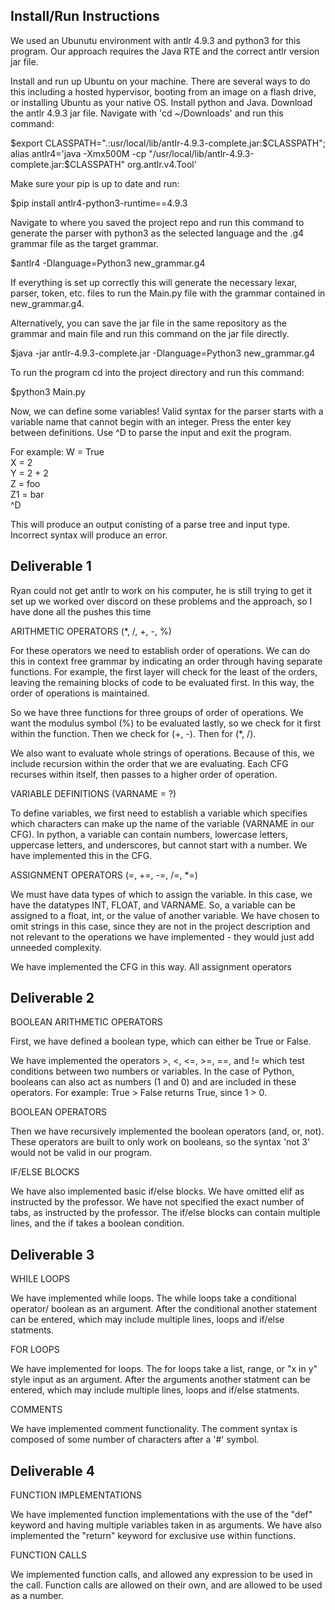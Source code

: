 ## Install/Run Instructions

We used an Ubunutu environment with antlr 4.9.3 and python3 for this program.
Our approach requires the Java RTE and the correct antlr version jar file.

Install and run up Ubuntu on your machine. There are several ways to do this 
including a hosted hypervisor, booting from an image on a flash drive,
or installing Ubuntu as your native OS.
Install python and Java.
Download the antlr 4.9.3 jar file.
Navigate with 'cd ~/Downloads' and run this command:

$export CLASSPATH=".:usr/local/lib/antlr-4.9.3-complete.jar:$CLASSPATH";
alias antlr4='java -Xmx500M -cp "/usr/local/lib/antlr-4.9.3-complete.jar:$CLASSPATH" org.antlr.v4.Tool'

Make sure your pip is up to date and run:

$pip install antlr4-python3-runtime==4.9.3

Navigate to where you saved the project repo and run this command to generate the
parser with python3 as the selected language and the .g4 grammar file as the target grammar.

$antlr4 -Dlanguage=Python3 new_grammar.g4

If everything is set up correctly this will generate the necessary lexar, parser, token, etc. files to run the Main.py file with the grammar contained in new_grammar.g4.

Alternatively, you can save the jar file in the same repository as the grammar and main file and run this command on the jar file directly.

$java -jar antlr-4.9.3-complete.jar -Dlanguage=Python3 new_grammar.g4

To run the program cd into the project directory and run this command:

$python3 Main.py

Now, we can define some variables!
Valid syntax for the parser starts with a variable name that cannot begin with an integer.
Press the enter key between definitions. Use ^D to parse the input and exit the program.

For example:
W = True  <br />
X = 2  <br />
Y = 2 + 2  <br />
Z = foo  <br />
Z1 = bar  <br />
^D  <br />

This will produce an output conisting of a parse tree and input type.
Incorrect syntax will produce an error.



## Deliverable 1

Ryan could not get antlr to work on his computer, he is still trying to get it set up
we worked over discord on these problems and the approach, so I have done all the pushes this time


ARITHMETIC OPERATORS (\*, /, +, -, %)

For these operators we need to establish order of operations. We can do this in context free grammar
by indicating an order through having separate functions. For example, the first layer will check for
the least of the orders, leaving the remaining blocks of code to be evaluated first. In this way, the
order of operations is maintained.

So we have three functions for three groups of order of operations. We want the modulus symbol (%) to 
be evaluated lastly, so we check for it first within the function. Then we check for (+, -). Then for
(\*, /). 

We also want to evaluate whole strings of operations. Because of this, we include recursion within the
order that we are evaluating. Each CFG recurses within itself, then passes to a higher order of 
operation.


VARIABLE DEFINITIONS (VARNAME = ?)

To define variables, we first need to establish a variable which specifies which characters can make up
the name of the variable (VARNAME in our CFG). In python, a variable can contain numbers, lowercase
letters, uppercase letters, and underscores, but cannot start with a number. We have implemented this
in the CFG.


ASSIGNMENT OPERATORS (=, +=, -=, /=, \*=) 

We must have data types of which to assign the variable. In this case, we have the datatypes INT,
FLOAT, and VARNAME. So, a variable can be assigned to a float, int, or the value of another variable.
We have chosen to omit strings in this case, since they are not in the project description and not
relevant to the operations we have implemented - they would just add unneeded complexity.

We have implemented the CFG in this way. All assignment operators



## Deliverable 2


BOOLEAN ARITHMETIC OPERATORS

First, we have defined a boolean type, which can either be True or False.

We have implemented the operators >, <, <=, >=, ==, and != which test conditions between two numbers or variables. In the case of
Python, booleans can also act as numbers (1 and 0) and are included in these operators. For example: True > False returns True, 
since 1 > 0.


BOOLEAN OPERATORS

Then we have recursively implemented the boolean operators (and, or, not). These operators are built to only work on booleans,
so the syntax 'not 3' would not be valid in our program.


IF/ELSE BLOCKS

We have also implemented basic if/else blocks. We have omitted elif as instructed by the professor. We have not specified the 
exact number of tabs, as instructed by the professor. The if/else blocks can contain multiple lines, and the if takes a boolean
condition.

## Deliverable 3

WHILE LOOPS

We have implemented while loops. The while loops take a conditional operator/ boolean as an argument. After the conditional another statement can be entered, which may include multiple lines, loops and if/else statments.

FOR LOOPS

We have implemented for loops. The for loops take a list, range, or "x in y" style input as an argument. After the arguments another statment can be entered, which may include multiple lines, loops and if/else statments.

COMMENTS

We have implemented comment functionality. The comment syntax is composed of some number of characters after a '#' symbol.


## Deliverable 4

FUNCTION IMPLEMENTATIONS

We have implemented function implementations with the use of the "def" keyword and having multiple variables taken in as arguments. We have also implemented the "return" keyword for exclusive use within functions.


FUNCTION CALLS

We implemented function calls, and allowed any expression to be used in the call. Function calls are allowed on their own, and are allowed to be used as a number.






